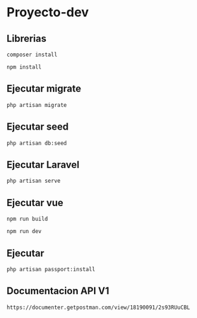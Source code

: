 # Proyecto-dev

## Librerias
```composer install```

```npm install```

## Ejecutar migrate

```php artisan migrate```

## Ejecutar seed

```php artisan db:seed```

## Ejecutar Laravel

```php artisan serve```

## Ejecutar vue

```npm run build```

```npm run dev```

## Ejecutar
``` php artisan passport:install ```

## Documentacion API V1
```
https://documenter.getpostman.com/view/18190091/2s93RUuCBL
```
